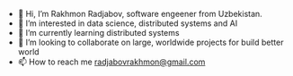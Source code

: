 - 👋 Hi, I’m Rakhmon Radjabov, software engeener from Uzbekistan.
- 👀 I’m interested in data science, distributed systems and AI
- 🌱 I’m currently learning distributed systems
- 💞️ I’m looking to collaborate on large, worldwide projects for build better world
- 📫 How to reach me radjabovrakhmon@gmail.com

<!---
Velocifero1052/Velocifero1052 is a ✨ special ✨ repository because its `README.md` (this file) appears on your GitHub profile.
You can click the Preview link to take a look at your changes.
--->
